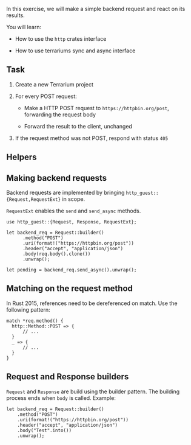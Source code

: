 In this exercise, we will make a simple backend request and react on its
results.

You will learn:

-   How to use the `http` crates interface

-   How to use terrariums sync and async interface

Task
----

1.  Create a new Terrarium project

2.  For every POST request:

    -   Make a HTTP POST request to `https://httpbin.org/post`,
        forwarding the request body

    -   Forward the result to the client, unchanged

3.  If the request method was not POST, respond with status `405`

Helpers
----

Making backend requests
-----------------------

Backend requests are implemented by bringing
`http_guest::{Request,RequestExt}` in scope.

`RequestExt` enables the `send` and `send_async` methods.

    use http_guest::{Request, Response, RequestExt};

    let backend_req = Request::builder()
          .method("POST")
          .uri(format!("https://httpbin.org/post"))
          .header("accept", "application/json")
          .body(req.body().clone())
          .unwrap();

    let pending = backend_req.send_async().unwrap();

Matching on the request method
------------------------------

In Rust 2015, references need to be dereferenced on match. Use the
following pattern:

    match *req.method() {
      http::Method::POST => {
          // ...
      }
      _ => {
          // ...
      }
    }

Request and Response builders
-----------------------------

`Request` and `Response` are build using the builder pattern. The
building process ends when `body` is called. Example:

    let backend_req = Request::builder()
        .method("POST")
        .uri(format!("https://httpbin.org/post"))
        .header("accept", "application/json")
        .body("Test".into())
        .unwrap();
